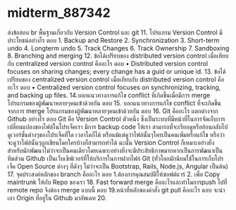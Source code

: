 # midterm_887342
ส่งข้อสอบ br
พื้นฐานเกี่ยวกับ Version Control และ git
11. โปรแกรม Version Control มีประโยชน์อย่างไร
ตอบ	1. Backup and Restore
	2. Synchronization 
	3. Short-term undo
	4. Longterm undo 
	5. Track Changes
	6. Track Ownership
	7. Sandboxing
	8. Branching and merging
12. ข้อได้เปรียบของ distributed version control เมื่อเทียบกับ centralized version control คืออะไร
ตอบ	• Distributed version control focuses on sharing changes; every change has a guid or unique id.
13. ข้อได้เปรียบของ centralized version control เมื่อเทียบกับ distributed version control คืออะไร
ตอบ	• Centralized version control focuses on synchronizing, tracking, and backing up files.
14.บอกแนวทางการแก้ไข conflict ที่เกิดขึ้นเมื่อมีการ merge โปรแกรมของผู้พัฒนาหลายๆคนเข้าด้วยกัน
ตอบ
15. บอกแนวทางการแก้ไข conflict ที่จะเกิดขึ้นจากการ merge โปรแกรมของผู้พัฒนาหลายๆคนเข้าด้วยกัน
ตอบ
16. Git คืออะไร แตกต่างจาก Github อย่างไร
ตอบ Git คือ Version Control ตัวหนึ่ง ซึ่งเป็นระบบที่มีหน้าที่ในการจัดเก็บการเปลี่ยนแปลงของไฟล์ในโปรเจ็คเรา มีการ backup code ให้เรา สามารถที่จะเรียกดูหรือย้อนกลับไปดูเวอร์ชั่นต่างๆของโปรเจ็คที่ใด เวลาใดก็ได้ หรือแม้แต่ดูว่าไฟล์นั้นๆใครเป็นคนเพิ่มหรือแก้ไข หรือว่าจะดูว่าไฟล์นั้นๆถูกเขียนโดยใครบ้างก็สามารถทำได้ ฉะนั้น Version Control ก็เหมาะอย่างยิ่งสำหรับนักพัฒนาไม่ว่าจะเป็นคนเดียวโดยเฉพาะอย่างยิ่งจะมีประสิทธิภาพมากหากเป็นการพัฒนาเป็นทีมส่วน Github เป็นเว็บเซิฟเวอร์ที่ให้บริการในการฝากไฟล์ Git (ทั่วโลกมักนิยมใช้ในการเก็บโปรเจ็ค Open Source ต่างๆ ที่ดังๆ ไม่ว่าจะเป็น Bootstrap, Rails, Node.js, Angular เป็นต้น)
17. จุดประสงค์หลักของ branch คืออะไร
ตอบ	1.ต้องการคุณสมบัติให้ซอฟต์แวร์
	2. เพื่อ Copy maintrunk ให้กับ Repo ของเรา
18. Fast forward merge คืออะไรและทำไมการpush ไปที่ remote repo จึงต้อง merge แบบนี้
ตอบ	
19.หน้าที่หลักของคำสั่ง git pull คืออะไร
ตอบ จะนำเอา Origin ที่อยู่ใน Github มาอัพเดท
20.



